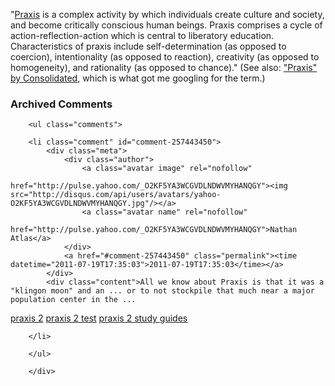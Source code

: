  <p>"<a href="http://www.sef.org.pk/educatewebsite/educate2fol/glosiconedu2.asp">Praxis</a> is a complex activity by which individuals create culture and society, and become critically conscious human beings. Praxis comprises a cycle of action-reflection-action which is central to liberatory education. Characteristics of praxis include self-determination (as opposed to coercion), intentionality (as opposed to reaction), creativity (as opposed to homogeneity), and rationality (as opposed to chance)."  (See also: <a href="http://www.last.fm/music/Consolidated/_/Praxis">"Praxis" by Consolidated</a>, which is what got me googling for the term.)</p>

<div id="comments" class="comments archived-comments">
            <h3>Archived Comments</h3>
            
        <ul class="comments">
            
        <li class="comment" id="comment-257443450">
            <div class="meta">
                <div class="author">
                    <a class="avatar image" rel="nofollow" 
                       href="http://pulse.yahoo.com/_O2KF5YA3WCGVDLNDWVMYHANQGY"><img src="http://disqus.com/api/users/avatars/yahoo-O2KF5YA3WCGVDLNDWVMYHANQGY.jpg"/></a>
                    <a class="avatar name" rel="nofollow" 
                       href="http://pulse.yahoo.com/_O2KF5YA3WCGVDLNDWVMYHANQGY">Nathan Atlas</a>
                </div>
                <a href="#comment-257443450" class="permalink"><time datetime="2011-07-19T17:35:03">2011-07-19T17:35:03</time></a>
            </div>
            <div class="content">All we know about Praxis is that it was a "klingon moon" and an ... or to not stockpile that much near a major population center in the ...

<a href="http://www.praxis2.org">praxis 2</a>
<a href="http://www.praxis2.net">praxis 2 test</a>
<a href="http://www.praxis-2.com">praxis 2 study guides</a></div>
            
        </li>
    
        </ul>
    
        </div>
    